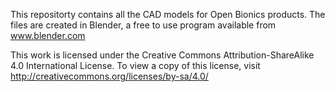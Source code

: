 This repositorty contains all the CAD models for Open Bionics products. 
The files are created in Blender, a free to use program available from www.blender.com

This work is licensed under the Creative Commons Attribution-ShareAlike 4.0 International License.
To view a copy of this license, visit http://creativecommons.org/licenses/by-sa/4.0/
